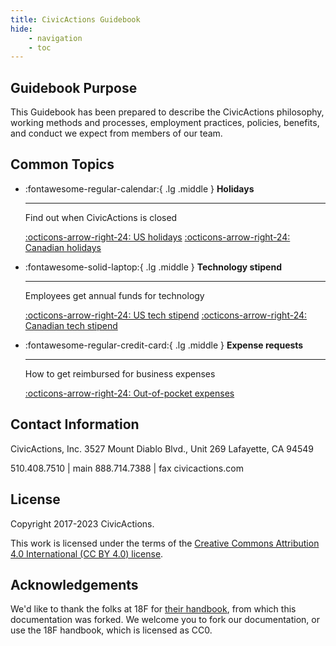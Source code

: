 ```yaml
---
title: CivicActions Guidebook
hide:
    - navigation
    - toc
---
```


## <a name="purpose"></a>Guidebook Purpose

This Guidebook has been prepared to describe the CivicActions philosophy, working methods and processes, employment practices, policies, benefits, and conduct we expect from members of our team.

## Common Topics

<!-- prettier-ignore-start -->

<div class="grid cards" markdown>

- :fontawesome-regular-calendar:{ .lg .middle } **Holidays**

    ***

    Find out when CivicActions is closed

    [:octicons-arrow-right-24: US holidays](employee-benefits/README.md#holidays)
    [:octicons-arrow-right-24: Canadian holidays](employee-benefits/canada-benefits-policy.md#holidays)

- :fontawesome-solid-laptop:{ .lg .middle } **Technology stipend**

    ***

    Employees get annual funds for technology

    [:octicons-arrow-right-24: US tech stipend](employee-benefits/us-tech-stipend.md)
    [:octicons-arrow-right-24: Canadian tech stipend](employee-benefits/canada-tech-stipend.md)

- :fontawesome-regular-credit-card:{ .lg .middle } **Expense requests**

    ***

    How to get reimbursed for business expenses

    [:octicons-arrow-right-24: Out-of-pocket expenses](company-policies/README.md)

</div>

<!-- prettier-ignore-end -->

## Contact Information

CivicActions, Inc.
3527 Mount Diablo Blvd., Unit 269
Lafayette, CA 94549

510.408.7510 | main
888.714.7388 | fax
civicactions.com

## License

Copyright 2017-2023 CivicActions.

This work is licensed under the terms of the [Creative Commons Attribution 4.0 International (CC BY 4.0) license](LICENSE.md).

## Acknowledgements

We'd like to thank the folks at 18F for [their handbook](https://github.com/18F/handbook), from which this documentation was forked. We welcome you to fork our documentation, or use the 18F handbook, which is licensed as CC0.
